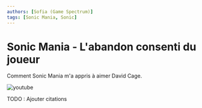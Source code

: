 ```yaml
---
authors: [Sofia (Game Spectrum)]
tags: [Sonic Mania, Sonic]
---
```


# Sonic Mania - L'abandon consenti du joueur

Comment Sonic Mania m'a appris à aimer David Cage.

![youtube](https://www.youtube.com/watch?v=CnSVaA136vc)

TODO : Ajouter citations
